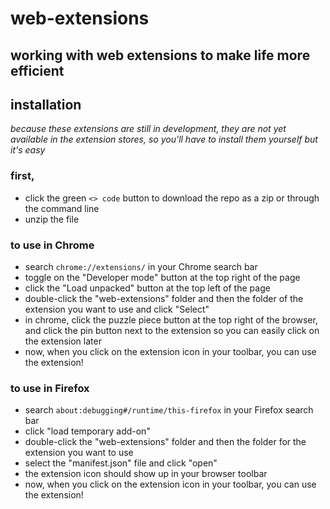 # web-extensions
working with web extensions to make life more efficient
---------------
## installation
*because these extensions are still in development, they are not yet available in the extension stores, so you'll have to install them yourself but it's easy*

### first,
- click the green `<> code` button to download the repo as a zip or through the command line
- unzip the file

### to use in Chrome
- search `chrome://extensions/` in your Chrome search bar
- toggle on the "Developer mode" button at the top right of the page
- click the "Load unpacked" button at the top left of the page
- double-click the "web-extensions" folder and then the folder of the extension you want to use and click "Select"
- in chrome, click the puzzle piece button at the top right of the browser, and click the pin button next to the extension so you can easily click on the extension later
- now, when you click on the extension icon in your toolbar, you can use the extension!

### to use in Firefox
- search `about:debugging#/runtime/this-firefox` in your Firefox search bar
- click "load temporary add-on"
- double-click the "web-extensions" folder and then the folder for the extension you want to use
- select the "manifest.json" file and click "open"
- the extension icon should show up in your browser toolbar
- now, when you click on the extension icon in your toolbar, you can use the extension!
